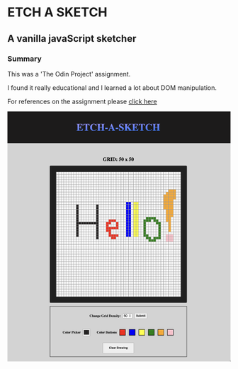 # ETCH A SKETCH

## A vanilla javaScript sketcher

### Summary

This was a 'The Odin Project' assignment.

I found it really educational and I learned a lot about DOM manipulation.

For references on the assignment please [click here](https://www.theodinproject.com/lessons/foundations-etch-a-sketch)

<p align='center'>

<img src='./assets/app-screenshot.png'/>

</p>
